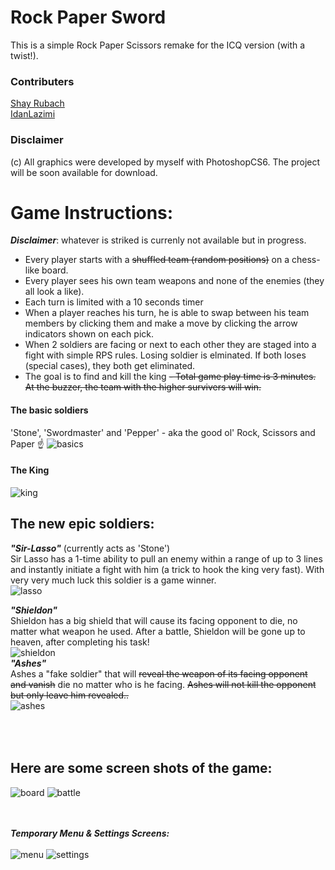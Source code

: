 

Rock Paper Sword
==

This is a simple Rock Paper Scissors remake for the ICQ version (with a twist!).

### Contributers
[Shay Rubach](https://github.com/ShayRubach)<br>
[IdanLazimi](https://github.com/idanlazimi)<br>

### Disclaimer 
(c) All graphics were developed by myself with PhotoshopCS6. The project will be soon available for download.

# Game Instructions:
***Disclaimer***:  whatever is striked is currenly not available but in progress.
- Every player starts with a ~~shuffled team (random positions)~~ on a chess-like board.
- Every player sees his own team weapons and none of the enemies (they all look a like).
- Each turn is limited with a 10 seconds timer
- When a player reaches his turn, he is able to swap between his team members by clicking them and make a move by clicking the arrow indicators shown on each pick.
- When 2 soldiers are facing or next to each other  they are staged into a fight with simple RPS rules. Losing soldier is elminated. If both loses (special cases), they both get eliminated.
- The goal is to find and kill the king
~~- Total game play time is 3 minutes. At the buzzer, the team with the higher survivers will win.~~

#### The basic soldiers<br>
'Stone', 'Swordmaster' and 'Pepper' - aka the good ol' Rock, Scissors and Paper  ☝️
![basics](https://user-images.githubusercontent.com/21342315/40282775-6522f9a0-5c74-11e8-80a9-367ec36218bb.png)
#### The King<br>
![king](https://user-images.githubusercontent.com/21342315/40282812-f5972290-5c74-11e8-9f23-60a0201b560b.png)
## The new epic soldiers:
 
***"Sir-Lasso"*** (currently acts as 'Stone')
<br>Sir Lasso has a 1-time ability to pull an enemy within a range of up to 3 lines and instantly initiate a fight with him (a trick to hook the king very fast). With very very much luck this soldier is a game winner.<br>
![lasso](https://user-images.githubusercontent.com/21342315/40282666-23eaa65a-5c73-11e8-87cc-9427df90948d.png)<br>

***"Shieldon"***
<br>Shieldon has a big shield that will cause its facing opponent to die, no matter what weapon he used. After a battle, Shieldon will be gone up to heaven, after completing his task!<br>
![shieldon](https://user-images.githubusercontent.com/21342315/40282701-7d78c9ea-5c73-11e8-931f-57b56d94b182.png)<br>
***"Ashes"***
<br>Ashes a "fake soldier" that will ~~reveal the weapon of its facing opponent and vanish~~ die no matter who is he facing. ~~Ashes will not kill the opponent but only leave him revealed..~~<br>
![ashes](https://user-images.githubusercontent.com/21342315/40282705-95631574-5c73-11e8-9a24-5e1c437d2977.png)


<br><br>
Here are some screen shots of the game:
-     

![board](https://user-images.githubusercontent.com/21342315/40282515-e53b3886-5c70-11e8-8844-41d27138300c.png) 
![battle](https://user-images.githubusercontent.com/21342315/40283341-f08ef784-5c7c-11e8-9278-eaa652f22523.png)

<br><br>
***Temporary Menu & Settings Screens:*** <br><br>
![menu](https://user-images.githubusercontent.com/21342315/40750712-759705e6-6468-11e8-9ecc-f71f3fb65143.png) ![settings](https://user-images.githubusercontent.com/21342315/40750733-81e286ae-6468-11e8-9e2b-7c0769a62d5e.png)


